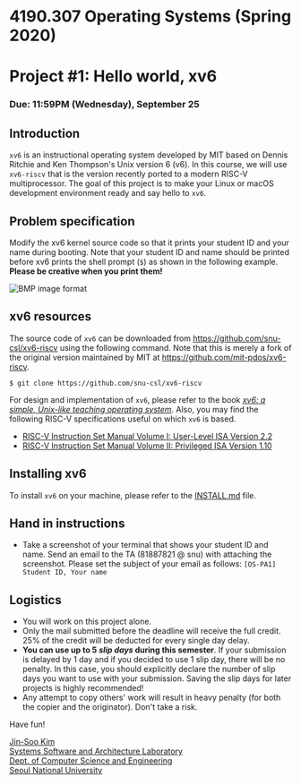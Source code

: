 # 4190.307 Operating Systems (Spring 2020)
# Project #1: Hello world, xv6
### Due: 11:59PM (Wednesday), September 25

## Introduction

``xv6`` is an instructional operating system developed by MIT based on Dennis Ritchie and Ken Thompson's Unix version 6 (v6). In this course, we will use ``xv6-riscv`` that is the version recently ported to a modern RISC-V multiprocessor. The goal of this project is to make your Linux or macOS development environment ready and say hello to ``xv6``.

## Problem specification

Modify the xv6 kernel source code so that it prints your student ID and your name during  booting. Note that your student ID and name should be printed before xv6 prints the shell prompt (`$`) as shown in the following example. __Please be creative when you print them!__

![BMP image format](http://csl.snu.ac.kr/courses/4190.307/2020-1/pa1.png)


## xv6 resources

The source code of ``xv6`` can be downloaded from https://github.com/snu-csl/xv6-riscv using the following command. Note that this is merely a fork of the original version maintained by MIT at https://github.com/mit-pdos/xv6-riscv.

```
$ git clone https://github.com/snu-csl/xv6-riscv
```

For design and implementation of ``xv6``, please refer to the book [_xv6: a simple, Unix-like teaching operating system_](http://csl.snu.ac.kr/courses/4190.307/2020-1/book-riscv-rev0.pdf). Also, you may find the following RISC-V specifications useful on which ``xv6`` is based.

* [RISC-V Instruction Set Manual Volume I: User-Level ISA Version 2.2](http://csl.snu.ac.kr/courses/4190.307/2020-1/riscv-spec-v2.2.pdf)
* [RISC-V Instruction Set Manual Volume II: Privileged ISA Version 1.10](http://csl.snu.ac.kr/courses/4190.307/2020-1/riscv-sprivileged-v1.10.pdf)

## Installing xv6

To install ``xv6`` on your machine, please refer to the [INSTALL.md](https://github.com/snu-csl/os-pa1/blob/master/INSTALL.md) file.


## Hand in instructions

* Take a screenshot of your terminal that shows your student ID and name. Send an email to the TA (81887821 @ snu) with attaching the screenshot. Please set the subject of your email as follows: ``[OS-PA1] Student ID, Your name``

## Logistics

* You will work on this project alone.
* Only the mail submitted before the deadline will receive the full credit. 25% of the credit will be deducted for every single day delay.
* __You can use up to 5 _slip days_ during this semester__. If your submission is delayed by 1 day and if you decided to use 1 slip day, there will be no penalty. In this case, you should explicitly declare the number of slip days you want to use with your submission. Saving the slip days for later projects is highly recommended!
* Any attempt to copy others' work will result in heavy penalty (for both the copier and the originator). Don't take a risk.

Have fun!

[Jin-Soo Kim](mailto:jinsoo.kim_AT_snu.ac.kr)  
[Systems Software and Architecture Laboratory](http://csl.snu.ac.kr)  
[Dept. of Computer Science and Engineering](http://cse.snu.ac.kr)  
[Seoul National University](http://www.snu.ac.kr)
